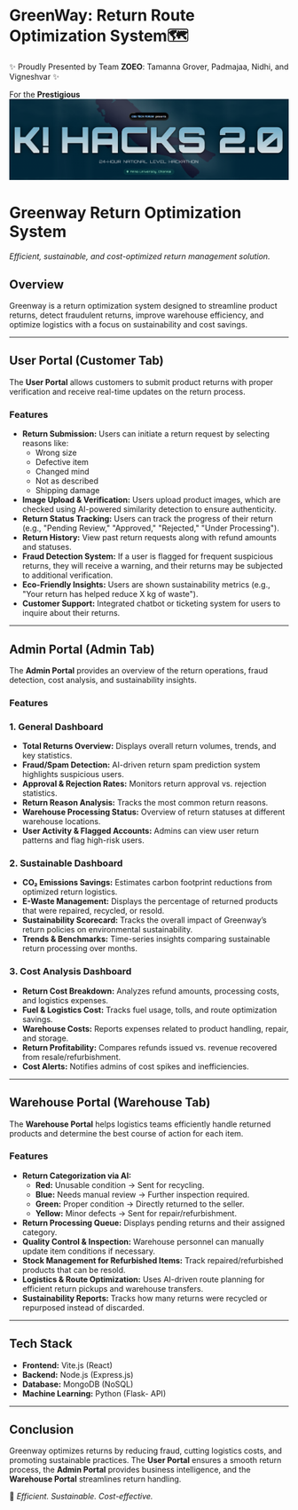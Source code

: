 # GreenWay: Return Route Optimization System🗺️

✨ Proudly Presented by Team **ZOEO**: Tamanna Grover, Padmajaa, Nidhi, and Vigneshvar ✨

For the **Prestigious** ![K! HACKS 2.0](https://github.com/Padmajaa-S/GreenWay/blob/main/Essential-Images/Khacksimage.png)

# **Greenway Return Optimization System**  
*Efficient, sustainable, and cost-optimized return management solution.*

## **Overview**  
Greenway is a return optimization system designed to streamline product returns, detect fraudulent returns, improve warehouse efficiency, and optimize logistics with a focus on sustainability and cost savings.

---

## **User Portal (Customer Tab)**
The **User Portal** allows customers to submit product returns with proper verification and receive real-time updates on the return process.

### **Features**
- **Return Submission:** Users can initiate a return request by selecting reasons like:
  - Wrong size  
  - Defective item  
  - Changed mind  
  - Not as described  
  - Shipping damage  
- **Image Upload & Verification:** Users upload product images, which are checked using AI-powered similarity detection to ensure authenticity.  
- **Return Status Tracking:** Users can track the progress of their return (e.g., "Pending Review," "Approved," "Rejected," "Under Processing").  
- **Return History:** View past return requests along with refund amounts and statuses.  
- **Fraud Detection System:** If a user is flagged for frequent suspicious returns, they will receive a warning, and their returns may be subjected to additional verification.  
- **Eco-Friendly Insights:** Users are shown sustainability metrics (e.g., "Your return has helped reduce X kg of waste").  
- **Customer Support:** Integrated chatbot or ticketing system for users to inquire about their returns.  

---

## **Admin Portal (Admin Tab)**
The **Admin Portal** provides an overview of the return operations, fraud detection, cost analysis, and sustainability insights.

### **Features**
### **1. General Dashboard**
- **Total Returns Overview:** Displays overall return volumes, trends, and key statistics.  
- **Fraud/Spam Detection:** AI-driven return spam prediction system highlights suspicious users.  
- **Approval & Rejection Rates:** Monitors return approval vs. rejection statistics.  
- **Return Reason Analysis:** Tracks the most common return reasons.  
- **Warehouse Processing Status:** Overview of return statuses at different warehouse locations.  
- **User Activity & Flagged Accounts:** Admins can view user return patterns and flag high-risk users.

### **2. Sustainable Dashboard**
- **CO₂ Emissions Savings:** Estimates carbon footprint reductions from optimized return logistics.  
- **E-Waste Management:** Displays the percentage of returned products that were repaired, recycled, or resold.  
- **Sustainability Scorecard:** Tracks the overall impact of Greenway’s return policies on environmental sustainability.  
- **Trends & Benchmarks:** Time-series insights comparing sustainable return processing over months.  

### **3. Cost Analysis Dashboard**
- **Return Cost Breakdown:** Analyzes refund amounts, processing costs, and logistics expenses.  
- **Fuel & Logistics Cost:** Tracks fuel usage, tolls, and route optimization savings.  
- **Warehouse Costs:** Reports expenses related to product handling, repair, and storage.  
- **Return Profitability:** Compares refunds issued vs. revenue recovered from resale/refurbishment.  
- **Cost Alerts:** Notifies admins of cost spikes and inefficiencies.  

---

## **Warehouse Portal (Warehouse Tab)**
The **Warehouse Portal** helps logistics teams efficiently handle returned products and determine the best course of action for each item.

### **Features**
- **Return Categorization via AI:**  
  - **Red:** Unusable condition → Sent for recycling.  
  - **Blue:** Needs manual review → Further inspection required.  
  - **Green:** Proper condition → Directly returned to the seller.  
  - **Yellow:** Minor defects → Sent for repair/refurbishment.  
- **Return Processing Queue:** Displays pending returns and their assigned category.  
- **Quality Control & Inspection:** Warehouse personnel can manually update item conditions if necessary.  
- **Stock Management for Refurbished Items:** Track repaired/refurbished products that can be resold.  
- **Logistics & Route Optimization:** Uses AI-driven route planning for efficient return pickups and warehouse transfers.  
- **Sustainability Reports:** Tracks how many returns were recycled or repurposed instead of discarded.  

---

## **Tech Stack**
- **Frontend:** Vite.js (React)  
- **Backend:** Node.js (Express.js)  
- **Database:** MongoDB (NoSQL)  
- **Machine Learning:** Python (Flask- API)  

---

## **Conclusion**
Greenway optimizes returns by reducing fraud, cutting logistics costs, and promoting sustainable practices. The **User Portal** ensures a smooth return process, the **Admin Portal** provides business intelligence, and the **Warehouse Portal** streamlines return handling.

🚀 *Efficient. Sustainable. Cost-effective.*
